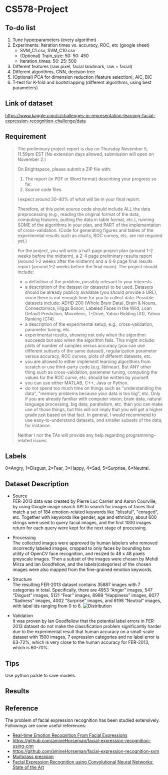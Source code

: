 # CS578-Project

## To-do list

1. Tune hyperparameters (every algorithm)
2. Experiments: Iteration times vs. accuracy, ROC, etc (google sheet)
    - SVM_C1.csv, SVM_C10.csv
    - (Optional) Train_size: 50: 50: 450
    - Iteration_times: 50: 25: 500
3. Different features (raw pixel, facial landmark, raw + facial)
4. Different algorithms, CNN, decision tree
5. (Optional) PCA for dimension reduction (feature selection), AIC, BIC
6. T-test for K-fold and bootstrapping (different algorithms, using best parameters)


## Link of dataset
https://www.kaggle.com/c/challenges-in-representation-learning-facial-expression-recognition-challenge/data

## Requirement
> The preliminary project report is due on Thursday November 5, 11.59pm EST
> (No extension days allowed, submission will open on November 2.)
> 
> On Brightspace, please submit a ZIP file with:
> 1) The report (in PDF or Word format) describing your progress so far.
> 2) Source code files.
> 
> I expect around 30-40% of what will be in your final report.
> 
> Therefore, at this point source code should include ALL the data preprocessing (e.g., reading the original format of the data, computing features, putting the data in table format, etc.), running SOME of the algorithms in your plan, and PART of the implementation of cross-validation. (Code for generating figures and tables of the experimental results such as charts, ROC curves, etc. are not required yet.)

> For the project, you will write a half-page project plan (around 1-2 weeks before the midterm), a 2-4 page preliminary results report (around 1-2 weeks after the midterm) and a 4-8 page final results report (around 1-2 weeks before the final exam). The project should include:
> 
> - a definition of the problem, possibly relevant to your interests.
> - a description of the dataset (or datasets) to be used. Datasets should be already publicly available (you should provide a URL), since there is not enough time for you to collect data. Possible datasets include: ADHD 200 (Whole Brain Data), Brain & Nouns, Connectomics, Higgs Boson, Labeled Faces in the Wild, Loan Default Prediction, Movielens, T-Drive, Yahoo Bidding (A1), Yahoo Ranking (C14).
> - a description of the experimental setup, e.g., cross-validation, parameter tuning, etc.
> - experimental results, showing not only when the algorithm succeeds but also when the algorithm fails. This might include: plots of number of samples versus accuracy (you can use different subsets of the same dataset), regularization parameter versus accuracy, ROC curves, plots of different datasets, etc.
> - you are allowed to either implement learning algorithms from scratch or use third-party code (e.g. liblinear). But ANY other thing such as cross-validation, parameter tuning, computing the values for the ROC curve, etc. should be written by yourself.
> - you can use either MATLAB, C++, Java or Python.
> - do not spend too much time on things such as "understanding the data", "memory problems because your data is too big", etc. Only if you are already familiar with computer vision, brain data, natural language processing, big data, parallelism, etc. then you can make use of those things, but this will not imply that you will get a higher grade just based on that fact. In general, I would recommend to use easy-to-understand datasets, and smaller subsets of the data, for instance.
> 
> Neither I nor the TAs will provide any help regarding programming-related issues.

## Labels
0=Angry, 1=Disgust, 2=Fear, 3=Happy, 4=Sad, 5=Surprise, 6=Neutral.

## Dataset Description
* Source  
FER-2013 data was created by Pierre Luc Carrier and Aaron Courville, by using Google image search API to search for images of faces that match a set of 184 emotion-related keywords like "blissful", "enraged", etc.
Together with keywords like gender, age and ethnicity, about 600 strings were used to query facial images, and the first 1000 images return for each query were kept for the next stage of processing.

* Processing  
The collected images were approved by human labelers who removed incorrectly labeled images, cropped to only faces by bounding box utility of OpenCV face recognition, and resized to 48 x 48 pixels greyscale images. 
Then a subset of the images were chosen by Mehdi Mirza and Ian Goodfellow, and the labels(categories) of the chosen images were also mapped from the fine-grained emotion keywords.

* Structure  
The resulting FER-2013 dataset contains 35887 images with 7 categories in total. Specifically, there are 4953 “Anger” images, 547 “Disgust” images, 5121 “Fear” images, 8989 “Happiness” images, 6077 “Sadness” images, 4002 “Surprise” images, and 6198 “Neutral” images, with label ids ranging from 0 to 6.
![Distribution](https://github.com/Eroica-cpp/CS578-Project/blob/master/DatasetDistribution.png)

* Validation  
It was proven by Ian Goodfellow that the potential label errors in FER-2013 dataset do not make the classification problem significantly harder due to the experimental result that human accuracy on a small-scale dataset with 1500 images, 7 expression categories and no label error is 63-72%, which is very close to the human accuracy for FER-2013, which is 60-70%.  

## Tips
Use python pickle to save models.

## Results

## Reference
The problem of facial expression recognition has been studied extensively. 
Followings are some useful references:
- [Real-time Emotion Recognition From Facial Expressions](http://cs229.stanford.edu/proj2017/final-reports/5243420.pdf)
- https://github.com/amineHorseman/facial-expression-recognition-using-cnn
- https://github.com/amineHorseman/facial-expression-recognition-svm
- [Multiclass precision](https://miopas.github.io/2019/04/17/multiple-classification-metrics/)
- [Facial Expression Recognition using Convolutional Neural Networks: State of the Art](https://arxiv.org/pdf/1612.02903.pdf)
